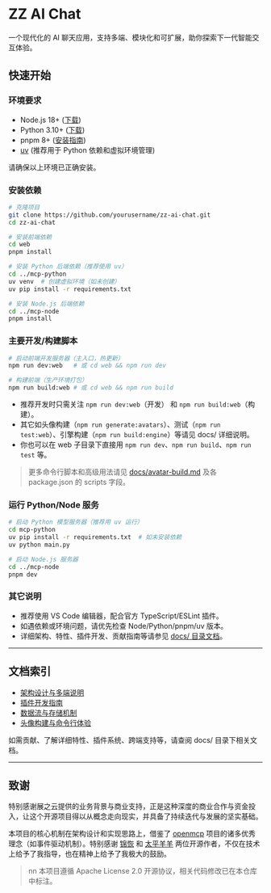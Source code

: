 # ZZ AI Chat

一个现代化的 AI 聊天应用，支持多端、模块化和可扩展，助你探索下一代智能交互体验。

## 快速开始

### 环境要求

- Node.js 18+ ([下载](https://nodejs.org/))
- Python 3.10+ ([下载](https://www.python.org/downloads/))
- pnpm 8+ ([安装指南](https://pnpm.io/installation))
- [uv](https://github.com/astral-sh/uv) (推荐用于 Python 依赖和虚拟环境管理)

请确保以上环境已正确安装。

### 安装依赖

```sh
# 克隆项目
git clone https://github.com/yourusername/zz-ai-chat.git
cd zz-ai-chat

# 安装前端依赖
cd web
pnpm install

# 安装 Python 后端依赖（推荐使用 uv）
cd ../mcp-python
uv venv  # 创建虚拟环境（如未创建）
uv pip install -r requirements.txt

# 安装 Node.js 后端依赖
cd ../mcp-node
pnpm install
```

### 主要开发/构建脚本

```sh
# 启动前端开发服务器（主入口，热更新）
npm run dev:web   # 或 cd web && npm run dev

# 构建前端（生产环境打包）
npm run build:web # 或 cd web && npm run build
```

- 推荐开发时只需关注 `npm run dev:web`（开发） 和 `npm run build:web`（构建）。
- 其它如头像构建（`npm run generate:avatars`）、测试（`npm run test:web`）、引擎构建（`npm run build:engine`）等请见 docs/ 详细说明。
- 你也可以在 web 子目录下直接用 `npm run dev`、`npm run build`、`npm run test` 等。

> 更多命令行脚本和高级用法请见 [docs/avatar-build.md](./docs/avatar-build.md) 及各 package.json 的 scripts 字段。

### 运行 Python/Node 服务

```sh
# 启动 Python 模型服务器（推荐用 uv 运行）
cd mcp-python
uv pip install -r requirements.txt  # 如未安装依赖
uv python main.py

# 启动 Node.js 服务器
cd ../mcp-node
pnpm dev
```

### 其它说明

- 推荐使用 VS Code 编辑器，配合官方 TypeScript/ESLint 插件。
- 如遇依赖或环境问题，请优先检查 Node/Python/pnpm/uv 版本。
- 详细架构、特性、插件开发、贡献指南等请参见 [docs/ 目录文档](./docs/architecture.md)。

---

## 文档索引

- [架构设计与多端说明](./docs/architecture.md)
- [插件开发指南](./docs/plugin-development-guide.md)
- [数据流与存储机制](./docs/chat-flow.md)
- [头像构建与命令行体验](./docs/avatar-build.md)

如需贡献、了解详细特性、插件系统、跨端支持等，请查阅 docs/ 目录下相关文档。

---

## 致谢

特别感谢展之云提供的业务背景与商业支持，正是这种深度的商业合作与资金投入，让这个开源项目得以从概念走向现实，并具备了持续迭代与发展的坚实基础。

本项目的核心机制在架构设计和实现思路上，借鉴了 [openmcp](https://github.com/openmcp) 项目的诸多优秀理念（如事件驱动机制）。特别感谢 [锦恢](https://github.com/LSTM-Kirigaya) 和 [太平羊羊](https://github.com/li1553770945) 两位开源作者，不仅在技术上给予了我指导，也在精神上给予了我极大的鼓励。

>nn 本项目遵循 Apache License 2.0 开源协议，相关代码修改已在本仓库中标注。

